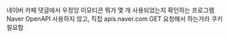 네이버 카페 댓글에서 우정잉 이모티콘 뭐가 몇 개 사용되었는지 확인하는 프로그램  
Naver OpenAPI 사용하지 않고, 직접 apis.naver.com GET 요청해서 하는거라 쿠키 필요함  

